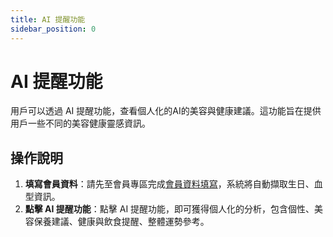 ```yaml
---
title: AI 提醒功能
sidebar_position: 0
---
```


# AI 提醒功能

用戶可以透過 AI 提醒功能，查看個人化的AI的美容與健康建議。這功能旨在提供用戶一些不同的美容健康靈感資訊。

## 操作說明

1. **填寫會員資料**：請先至會員專區完成[會員資料填寫](http://localhost:7000/kingly_frontend_doc/docs/mirror/member-features/first_login_more_account)，系統將自動擷取生日、血型資訊。
2. **點擊 AI 提醒功能**：點擊 AI 提醒功能，即可獲得個人化的分析，包含個性、美容保養建議、健康與飲食提醒、整體運勢參考。
